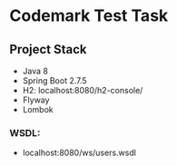 # Codemark Test Task
## Project Stack
* Java 8 
* Spring Boot 2.7.5
* H2: localhost:8080/h2-console/
* Flyway
* Lombok

### WSDL:
* localhost:8080/ws/users.wsdl